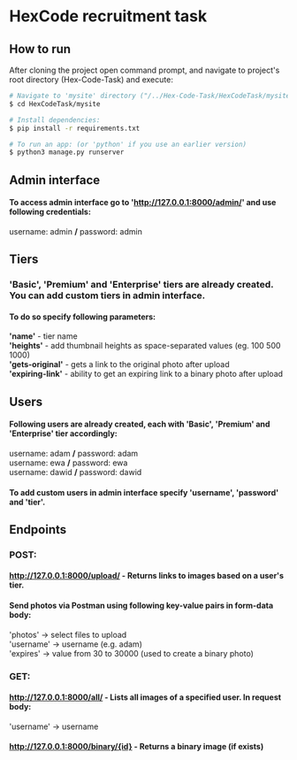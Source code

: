 # HexCode recruitment task

## How to run

After cloning the project open command prompt, and navigate to project's root directory (Hex-Code-Task) and execute:

```bash
# Navigate to 'mysite' directory ("/../Hex-Code-Task/HexCodeTask/mysite"):
$ cd HexCodeTask/mysite

# Install dependencies:
$ pip install -r requirements.txt

# To run an app: (or 'python' if you use an earlier version)
$ python3 manage.py runserver 

```
## Admin interface

#### To access admin interface go to 'http://127.0.0.1:8000/admin/' and use following credentials:
username: admin <b>/</b> password: admin

## Tiers
### 'Basic', 'Premium' and 'Enterprise' tiers are already created. You can add custom tiers in admin interface. </br>
#### To do so specify following parameters: </br>
<b>'name'</b> - tier name </br>
<b>'heights'</b> - add thumbnail heights as space-separated values (eg. 100 500 1000) </br>
<b>'gets-original'</b> - gets a link to the original photo after upload </br>
<b>'expiring-link'</b> - ability to get an expiring link to a binary photo after upload </br>

## Users

#### Following users are already created, each with 'Basic', 'Premium' and 'Enterprise' tier accordingly: <br>
username: adam <b>/</b> password: adam </br>
username: ewa <b>/</b> password: ewa </br>
username: dawid <b>/</b> password: dawid </br>

#### To add custom users in admin interface specify 'username', 'password' and 'tier'.  </br>

## Endpoints

### POST:

#### http://127.0.0.1:8000/upload/ - Returns links to images based on a user's tier. 

#### Send photos via Postman using following key-value pairs in form-data body:

'photos' -> select files to upload </br>
'username' -> username (e.g. adam) </br>
'expires' -> value from 30 to 30000 (used to create a binary photo) </br>


### GET:

#### http://127.0.0.1:8000/all/ - Lists all images of a specified user. In request body:

'username' -> username

#### http://127.0.0.1:8000/binary/{id} - Returns a binary image (if exists)










